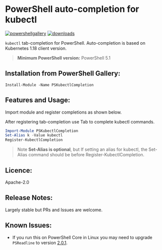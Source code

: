 # PowerShell auto-completion for kubectl
[![powershellgallery](https://img.shields.io/powershellgallery/v/PSKubectlCompletion.svg)](https://www.powershellgallery.com/packages/PSKubectlCompletion)
[![downloads](https://img.shields.io/powershellgallery/dt/PSKubectlCompletion.svg?label=downloads)](https://www.powershellgallery.com/packages/PSKubectlCompletion)

`kubectl` tab-completion for PowerShell. Auto-completion is based on Kubernetes 1.18 client version. 
> **Minimum PowerShell version:** PowerShell 5.1

## Installation from PowerShell Gallery:
`Install-Module -Name PSKubectlCompletion`

## Features and Usage:
Import module and register completions as shown below.

After registering tab-completion use Tab to complete kubectl commands.

``` powershell
Import-Module PSKubectlCompletion
Set-Alias k -Value kubectl
Register-KubectlCompletion
```
> Note **Set-Alias is optional**, but If setting an alias for kubectl, the Set-Alias command should be before Register-KubectlCompletion.

## Licence:
Apache-2.0

## Release Notes:
Largely stable but PRs and Issues are welcome.

## Known Issues:
- If you run this on PowerShell Core in Linux you may need to upgrade `PSReadline` to version [2.0.1](https://www.powershellgallery.com/packages/PSReadline/2.0.1).